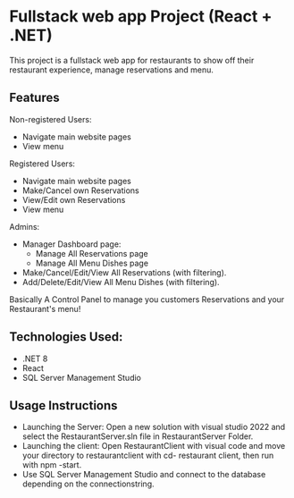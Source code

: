 
# Fullstack web app Project (React + .NET)

This project is a fullstack web app for restaurants to show off their restaurant experience, manage reservations and menu.

## Features
Non-registered Users:
- Navigate main website pages
- View menu

Registered Users:
- Navigate main website pages
- Make/Cancel own Reservations
- View/Edit own Reservations
- View menu

Admins:
- Manager Dashboard page:
   - Manage All Reservations page
   - Manage All Menu Dishes page
- Make/Cancel/Edit/View All Reservations (with filtering).
- Add/Delete/Edit/View All Menu Dishes (with filtering).

Basically A Control Panel to manage you customers Reservations and your Restaurant's menu!

## Technologies Used:
- .NET 8
- React
- SQL Server Management Studio
## Usage Instructions
- Launching the Server: Open a new solution with visual studio 2022 and select the RestaurantServer.sln file in RestaurantServer Folder.
- Launching the client: Open RestaurantClient with visual code and move your directory to restaurantclient with cd- restaurant client, then run with npm -start.
- Use SQL Server Management Studio and connect to the database depending on the connectionstring.
